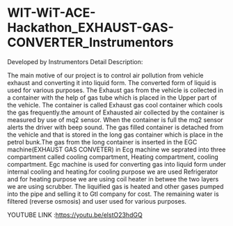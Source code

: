 # WIT-WiT-ACE-Hackathon_EXHAUST-GAS-CONVERTER_Instrumentors
Developed by Instrumentors
Detail Description:

The main motive of our project is to control air pollution from vehicle exhaust and  converting  it into liquid form. The converted form of liquid is used for various purposes.
The Exhaust gas from the vehicle is collected in a container with the help of gas tube which is placed in the Upper part of the vehicle. 
The container is called Exhaust gas cool container which cools the gas frequently.the amount of Exhausted air collected by the container is measured by use of mq2 sensor. When the container is full the mq2 sensor alerts the driver with beep sound. 
The gas filled container is detached from the vehicle and that is stored in the long gas container which is place in the petrol bunk.The gas from the long container is inserted in the EGC machine(EXHAUST GAS CONVETER) in Ecg machine we seprated into three compartment called cooling compartment, Heating compartment, cooling compartment.
Egc machine is used for converting  gas into liquid form under internal cooling and heating.for cooling purpose we are used Refrigerator and for heating purpose we are using coil heater in betwee the two layers we are using scrubber.
The liquified gas is heated and other gases pumped into the pipe and selling it to Gtl company for cost. The remaining water is filtered (reverse osmosis) and user used for various purposes.


YOUTUBE LINK :https://youtu.be/elstO23hdGQ

